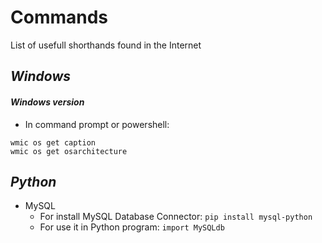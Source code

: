 # Commands
List of usefull shorthands found in the Internet

## ***Windows***

#### ***Windows version***
- In command prompt or powershell:

``` 
wmic os get caption
wmic os get osarchitecture
```

## ***Python***

- MySQL
  - For install MySQL Database Connector: `pip install mysql-python`
  - For use it in Python program: `import MySQLdb`

